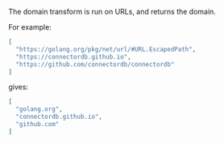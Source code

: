 The domain transform is run on URLs, and returns the domain.

For example:
```json
[
  "https://golang.org/pkg/net/url/#URL.EscapedPath",
  "https://connectordb.github.io",
  "https://github.com/connectordb/connectordb"
]
```
gives:
```json
[
  "golang.org",
  "connectordb.github.io",
  "github.com"
]
```
